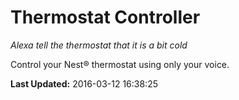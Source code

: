 # Thermostat Controller
*Alexa tell the thermostat that it is a bit cold*

Control your Nest® thermostat using only your voice.

**Last Updated:** 2016-03-12 16:38:25